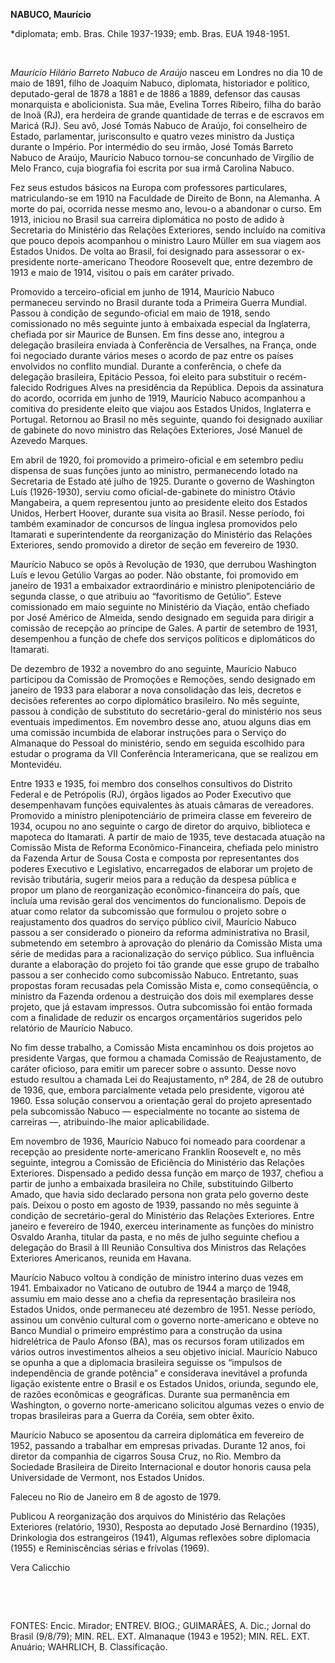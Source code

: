 **NABUCO, Maurício**

\*diplomata; emb. Bras. Chile 1937-1939; emb. Bras. EUA 1948-1951.

 

*Maurício Hilário Barreto Nabuco de Araújo* nasceu em Londres no dia 10
de maio de 1891, filho de Joaquim Nabuco, diplomata, historiador e
político, deputado-geral de 1878 a 1881 e de 1886 a 1889, defensor das
causas monarquista e abolicionista. Sua mãe, Evelina Torres Ribeiro,
filha do barão de Inoã (RJ), era herdeira de grande quantidade de terras
e de escravos em Maricá (RJ). Seu avô, José Tomás Nabuco de Araújo, foi
conselheiro de Estado, parlamentar, jurisconsulto e quatro vezes
ministro da Justiça durante o Império. Por intermédio do seu irmão, José
Tomás Barreto Nabuco de Araújo, Maurício Nabuco tornou-se concunhado de
Virgílio de Melo Franco, cuja biografia foi escrita por sua irmã
Carolina Nabuco.

Fez seus estudos básicos na Europa com professores particulares,
matriculando-se em 1910 na Faculdade de Direito de Bonn, na Alemanha. A
morte do pai, ocorrida nesse mesmo ano, levou-o a abandonar o curso. Em
1913, iniciou no Brasil sua carreira diplomática no posto de adido à
Secretaria do Ministério das Relações Exteriores, sendo incluído na
comitiva que pouco depois acompanhou o ministro Lauro Müller em sua
viagem aos Estados Unidos. De volta ao Brasil, foi designado para
assessorar o ex-presidente norte-americano Theodore Roosevelt que, entre
dezembro de 1913 e maio de 1914, visitou o país em caráter privado.

Promovido a terceiro-oficial em junho de 1914, Maurício Nabuco
permaneceu servindo no Brasil durante toda a Primeira Guerra Mundial.
Passou à condição de segundo-oficial em maio de 1918, sendo comissionado
no mês seguinte junto à embaixada especial da Inglaterra, chefiada por
sir Maurice de Bunsen. Em fins desse ano, integrou a delegação
brasileira enviada à Conferência de Versalhes, na França, onde foi
negociado durante vários meses o acordo de paz entre os países
envolvidos no conflito mundial. Durante a conferência, o chefe da
delegação brasileira, Epitácio Pessoa, foi eleito para substituir o
recém-falecido Rodrigues Alves na presidência da República. Depois da
assinatura do acordo, ocorrida em junho de 1919, Maurício Nabuco
acompanhou a comitiva do presidente eleito que viajou aos Estados
Unidos, Inglaterra e Portugal. Retornou ao Brasil no mês seguinte,
quando foi designado auxiliar de gabinete do novo ministro das Relações
Exteriores, José Manuel de Azevedo Marques.

Em abril de 1920, foi promovido a primeiro-oficial e em setembro pediu
dispensa de suas funções junto ao ministro, permanecendo lotado na
Secretaria de Estado até julho de 1925. Durante o governo de Washington
Luís (1926-1930), serviu como oficial-de-gabinete do ministro Otávio
Mangabeira, a quem representou junto ao presidente eleito dos Estados
Unidos, Herbert Hoover, durante sua visita ao Brasil. Nesse período, foi
também examinador de concursos de língua inglesa promovidos pelo
Itamarati e superintendente da reorganização do Ministério das Relações
Exteriores, sendo promovido a diretor de seção em fevereiro de 1930.

Maurício Nabuco se opôs à Revolução de 1930, que derrubou Washington
Luís e levou Getúlio Vargas ao poder. Não obstante, foi promovido em
janeiro de 1931 a embaixador extraordinário e ministro plenipotenciário
de segunda classe, o que atribuiu ao “favoritismo de Getúlio”. Esteve
comissionado em maio seguinte no Ministério da Viação, então chefiado
por José Américo de Almeida, sendo designado em seguida para dirigir a
comissão de recepção ao príncipe de Gales. A partir de setembro de 1931,
desempenhou a função de chefe dos serviços políticos e diplomáticos do
Itamarati.

De dezembro de 1932 a novembro do ano seguinte, Maurício Nabuco
participou da Comissão de Promoções e Remoções, sendo designado em
janeiro de 1933 para elaborar a nova consolidação das leis, decretos e
decisões referentes ao corpo diplomático brasileiro. No mês seguinte,
passou à condição de substituto do secretário-geral do ministério nos
seus eventuais impedimentos. Em novembro desse ano, atuou alguns dias em
uma comissão incumbida de elaborar instruções para o Serviço do
Almanaque do Pessoal do ministério, sendo em seguida escolhido para
estudar o programa da VII Conferência Interamericana, que se realizou em
Montevidéu.

Entre 1933 e 1935, foi membro dos conselhos consultivos do Distrito
Federal e de Petrópolis (RJ), órgãos ligados ao Poder Executivo que
desempenhavam funções equivalentes às atuais câmaras de vereadores.
Promovido a ministro plenipotenciário de primeira classe em fevereiro de
1934, ocupou no ano seguinte o cargo de diretor do arquivo, biblioteca e
mapoteca do Itamarati. A partir de maio de 1935, teve destacada atuação
na Comissão Mista de Reforma Econômico-Financeira, chefiada pelo
ministro da Fazenda Artur de Sousa Costa e composta por representantes
dos poderes Executivo e Legislativo, encarregados de elaborar um projeto
de revisão tributária, sugerir meios para a redução da despesa pública e
propor um plano de reorganização econômico-financeira do país, que
incluía uma revisão geral dos vencimentos do funcionalismo. Depois de
atuar como relator da subcomissão que formulou o projeto sobre o
reajustamento dos quadros do serviço público civil, Maurício Nabuco
passou a ser considerado o pioneiro da reforma administrativa no Brasil,
submetendo em setembro à aprovação do plenário da Comissão Mista uma
série de medidas para a racionalização do serviço público. Sua
influência durante a elaboração do projeto foi tão grande que esse grupo
de trabalho passou a ser conhecido como subcomissão Nabuco. Entretanto,
suas propostas foram recusadas pela Comissão Mista e, como conseqüência,
o ministro da Fazenda ordenou a destruição dos dois mil exemplares desse
projeto, que já estavam impressos. Outra subcomissão foi então formada
com a finalidade de reduzir os encargos orçamentários sugeridos pelo
relatório de Maurício Nabuco.

No fim desse trabalho, a Comissão Mista encaminhou os dois projetos ao
presidente Vargas, que formou a chamada Comissão de Reajustamento, de
caráter oficioso, para emitir um parecer sobre o assunto. Desse novo
estudo resultou a chamada Lei do Reajustamento, nº 284, de 28 de outubro
de 1936, que, embora parcialmente vetada pelo presidente, vigorou até
1960. Essa solução conservou a orientação geral do projeto apresentado
pela subcomissão Nabuco — especialmente no tocante ao sistema de
carreiras —, atribuindo-lhe maior aplicabilidade.

Em novembro de 1936, Maurício Nabuco foi nomeado para coordenar a
recepção ao presidente norte-americano Franklin Roosevelt e, no mês
seguinte, integrou a Comissão de Eficiência do Ministério das Relações
Exteriores. Dispensado a pedido dessa função em março de 1937, chefiou a
partir de junho a embaixada brasileira no Chile, substituindo Gilberto
Amado, que havia sido declarado persona non grata pelo governo deste
país. Deixou o posto em agosto de 1939, passando no mês seguinte à
condição de secretário-geral do Ministério das Relações Exteriores.
Entre janeiro e fevereiro de 1940, exerceu interinamente as funções do
ministro Osvaldo Aranha, titular da pasta, e no mês de julho seguinte
chefiou a delegação do Brasil à III Reunião Consultiva dos Ministros das
Relações Exteriores Americanos, reunida em Havana.

Maurício Nabuco voltou à condição de ministro interino duas vezes em
1941. Embaixador no Vaticano de outubro de 1944 a março de 1948, assumiu
em maio desse ano a chefia da representação brasileira nos Estados
Unidos, onde permaneceu até dezembro de 1951. Nesse período, assinou um
convênio cultural com o governo norte-americano e obteve no Banco
Mundial o primeiro empréstimo para a construção da usina hidrelétrica de
Paulo Afonso (BA), mas os recursos foram utilizados em vários outros
investimentos alheios a seu objetivo inicial. Maurício Nabuco se opunha
a que a diplomacia brasileira seguisse os “impulsos de independência de
grande potência” e considerava inevitável a profunda ligação existente
entre o Brasil e os Estados Unidos, oriunda, segundo ele, de razões
econômicas e geográficas. Durante sua permanência em Washington, o
governo norte-americano solicitou algumas vezes o envio de tropas
brasileiras para a Guerra da Coréia, sem obter êxito.

Maurício Nabuco se aposentou da carreira diplomática em fevereiro de
1952, passando a trabalhar em empresas privadas. Durante 12 anos, foi
diretor da companhia de cigarros Sousa Cruz, no Rio. Membro da Sociedade
Brasileira de Direito Internacional e doutor honoris causa pela
Universidade de Vermont, nos Estados Unidos.

Faleceu no Rio de Janeiro em 8 de agosto de 1979.

Publicou A reorganização dos arquivos do Ministério das Relações
Exteriores (relatório, 1930), Resposta ao deputado José Bernardino
(1935), Drinkologia dos estrangeiros (1941), Algumas reflexões sobre
diplomacia (1955) e Reminiscências sérias e frívolas (1969).

Vera Calicchio

 

 

FONTES: Encic. Mirador; ENTREV. BIOG.; GUIMARÃES, A. Dic.; Jornal do
Brasil (9/8/79); MIN. REL. EXT. Almanaque (1943 e 1952); MIN. REL. EXT.
Anuário; WAHRLICH, B. Classificação.

 
